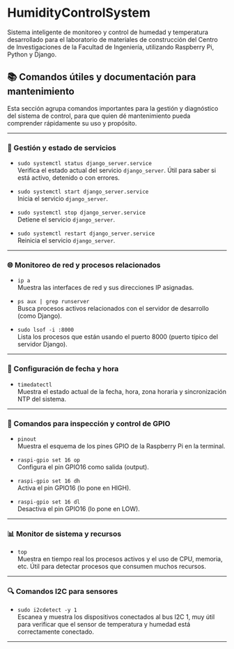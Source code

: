 # HumidityControlSystem
Sistema inteligente de monitoreo y control de humedad y temperatura desarrollado para el laboratorio de materiales de construcción del Centro de Investigaciones de la Facultad de Ingeniería, utilizando Raspberry Pi, Python y Django.

## 📚 Comandos útiles y documentación para mantenimiento

Esta sección agrupa comandos importantes para la gestión y diagnóstico del sistema de control, para que quien dé mantenimiento pueda comprender rápidamente su uso y propósito.

---

### 🔌 Gestión y estado de servicios

- `sudo systemctl status django_server.service`  
  Verifica el estado actual del servicio `django_server`. Útil para saber si está activo, detenido o con errores.

- `sudo systemctl start django_server.service`  
  Inicia el servicio `django_server`.

- `sudo systemctl stop django_server.service`  
  Detiene el servicio `django_server`.

- `sudo systemctl restart django_server.service`  
  Reinicia el servicio `django_server`.

---

### 🌐 Monitoreo de red y procesos relacionados

- `ip a`  
  Muestra las interfaces de red y sus direcciones IP asignadas.

- `ps aux | grep runserver`  
  Busca procesos activos relacionados con el servidor de desarrollo (como Django).

- `sudo lsof -i :8000`  
  Lista los procesos que están usando el puerto 8000 (puerto típico del servidor Django).

---

### 📅 Configuración de fecha y hora

- `timedatectl`  
  Muestra el estado actual de la fecha, hora, zona horaria y sincronización NTP del sistema.

---

### 🔧 Comandos para inspección y control de GPIO

- `pinout`  
  Muestra el esquema de los pines GPIO de la Raspberry Pi en la terminal.

- `raspi-gpio set 16 op`  
  Configura el pin GPIO16 como salida (output).

- `raspi-gpio set 16 dh`  
  Activa el pin GPIO16 (lo pone en HIGH).

- `raspi-gpio set 16 dl`  
  Desactiva el pin GPIO16 (lo pone en LOW).

---

### 📊 Monitor de sistema y recursos

- `top`  
  Muestra en tiempo real los procesos activos y el uso de CPU, memoria, etc. Útil para detectar procesos que consumen muchos recursos.

---

### 🔍 Comandos I2C para sensores

- `sudo i2cdetect -y 1`  
  Escanea y muestra los dispositivos conectados al bus I2C 1, muy útil para verificar que el sensor de temperatura y humedad está correctamente conectado.

---

